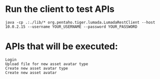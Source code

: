 # Run the client to test APIs
    java -cp .:./lib/* org.pentaho.tiger.lumada.LumadaRestClient --host 10.0.2.15 --username YOUR_USERNAME --password YOUR_PASSWORD
# APIs that will be executed:
    Login
    Upload file for new asset avatar type
    Create new asset avatar type
    Create new asset avatar

        
    